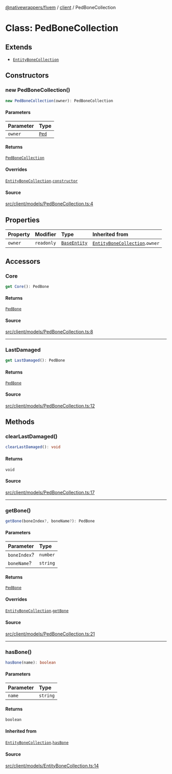 [@nativewrappers/fivem](../../README.md) / [client](../README.md) / PedBoneCollection

# Class: PedBoneCollection

## Extends

- [`EntityBoneCollection`](EntityBoneCollection.md)

## Constructors

### new PedBoneCollection()

```ts
new PedBoneCollection(owner): PedBoneCollection
```

#### Parameters

| Parameter | Type |
| :------ | :------ |
| `owner` | [`Ped`](Ped.md) |

#### Returns

[`PedBoneCollection`](PedBoneCollection.md)

#### Overrides

[`EntityBoneCollection`](EntityBoneCollection.md).[`constructor`](EntityBoneCollection.md#constructors)

#### Source

[src/client/models/PedBoneCollection.ts:4](https://github.com/nativewrappers/fivem/blob/dc30be651dd1d99507081f19ee3707fad2d3aa44/src/client/models/PedBoneCollection.ts#L4)

## Properties

| Property | Modifier | Type | Inherited from |
| :------ | :------ | :------ | :------ |
| `owner` | `readonly` | [`BaseEntity`](BaseEntity.md) | [`EntityBoneCollection`](EntityBoneCollection.md).`owner` |

## Accessors

### Core

```ts
get Core(): PedBone
```

#### Returns

[`PedBone`](PedBone.md)

#### Source

[src/client/models/PedBoneCollection.ts:8](https://github.com/nativewrappers/fivem/blob/dc30be651dd1d99507081f19ee3707fad2d3aa44/src/client/models/PedBoneCollection.ts#L8)

***

### LastDamaged

```ts
get LastDamaged(): PedBone
```

#### Returns

[`PedBone`](PedBone.md)

#### Source

[src/client/models/PedBoneCollection.ts:12](https://github.com/nativewrappers/fivem/blob/dc30be651dd1d99507081f19ee3707fad2d3aa44/src/client/models/PedBoneCollection.ts#L12)

## Methods

### clearLastDamaged()

```ts
clearLastDamaged(): void
```

#### Returns

`void`

#### Source

[src/client/models/PedBoneCollection.ts:17](https://github.com/nativewrappers/fivem/blob/dc30be651dd1d99507081f19ee3707fad2d3aa44/src/client/models/PedBoneCollection.ts#L17)

***

### getBone()

```ts
getBone(boneIndex?, boneName?): PedBone
```

#### Parameters

| Parameter | Type |
| :------ | :------ |
| `boneIndex`? | `number` |
| `boneName`? | `string` |

#### Returns

[`PedBone`](PedBone.md)

#### Overrides

[`EntityBoneCollection`](EntityBoneCollection.md).[`getBone`](EntityBoneCollection.md#getbone)

#### Source

[src/client/models/PedBoneCollection.ts:21](https://github.com/nativewrappers/fivem/blob/dc30be651dd1d99507081f19ee3707fad2d3aa44/src/client/models/PedBoneCollection.ts#L21)

***

### hasBone()

```ts
hasBone(name): boolean
```

#### Parameters

| Parameter | Type |
| :------ | :------ |
| `name` | `string` |

#### Returns

`boolean`

#### Inherited from

[`EntityBoneCollection`](EntityBoneCollection.md).[`hasBone`](EntityBoneCollection.md#hasbone)

#### Source

[src/client/models/EntityBoneCollection.ts:14](https://github.com/nativewrappers/fivem/blob/dc30be651dd1d99507081f19ee3707fad2d3aa44/src/client/models/EntityBoneCollection.ts#L14)
